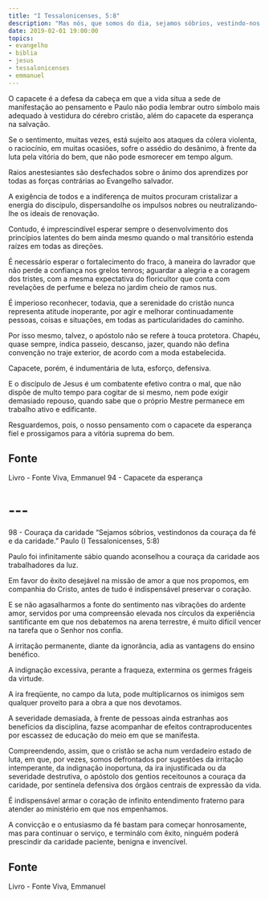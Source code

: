 ```yaml
---
title: "I Tessalonicenses, 5:8"
description: "Mas nós, que somos do dia, sejamos sóbrios, vestindo-nos da couraça da fé e do amor, e tendo por capacete a esperança da salvação" - Paulo
date: 2019-02-01 19:00:00
topics: 
- evangelho
- biblia
- jesus
- tessalonicenses
- emmanuel
---
```


O capacete é a defesa da cabeça em que a vida situa a sede de manifestação
ao pensamento e Paulo não podia lembrar outro símbolo mais adequado à vestidura
do cérebro cristão, além do capacete da esperança na salvação.

Se o sentimento, muitas vezes, está sujeito aos ataques da cólera violenta, o
raciocínio, em muitas ocasiões, sofre o assédio do desânimo, à frente da luta pela
vitória do bem, que não pode esmorecer em tempo algum.

Raios anestesiantes são desfechados sobre o ânimo dos aprendizes por
todas as forças contrárias ao Evangelho salvador.

A exigência de todos e a indiferença de muitos procuram cristalizar a
energia do discípulo, dispersando­lhe os impulsos nobres ou neutralizando­lhe os
ideais de renovação.

Contudo, é imprescindível esperar sempre o desenvolvimento dos
princípios latentes do bem ainda mesmo quando o mal transitório estenda raízes em
todas as direções.

É necessário esperar o fortalecimento do fraco, à maneira do lavrador que
não perde a confiança nos grelos tenros; aguardar a alegria e a coragem dos tristes,
com a mesma expectativa do floricultor que conta com revelações de perfume e
beleza no jardim cheio de ramos nus.

É imperioso reconhecer, todavia, que a serenidade do cristão nunca
representa atitude inoperante, por agir e melhorar continuadamente pessoas, coisas e
situações, em todas as particularidades do caminho.

Por isso mesmo, talvez, o apóstolo não se refere à touca protetora. Chapéu,
quase sempre, indica passeio, descanso, jazer, quando não defina convenção no traje
exterior, de acordo com a moda estabelecida.

Capacete, porém, é indumentária de luta, esforço, defensiva.

E o discípulo de Jesus é um combatente efetivo contra o mal, que não
dispõe de multo tempo para cogitar de si mesmo, nem pode exigir demasiado
repouso, quando sabe que o próprio Mestre permanece em trabalho ativo e
edificante.

Resguardemos, pois, o nosso pensamento com o capacete da esperança fiel
e prossigamos para a vitória suprema do bem.

## Fonte
Livro - Fonte Viva, Emmanuel
94 - Capacete da esperança

# ---

98 - Couraça da caridade
“Sejamos sóbrios, vestindo­nos da couraça da fé e da
caridade.”
Paulo (I Tessalonicenses, 5:8)

Paulo foi infinitamente sábio quando aconselhou a couraça da caridade aos
trabalhadores da luz.

Em favor do êxito desejável na missão de amor a que nos propomos, em
companhia do Cristo, antes de tudo é indispensável preservar o coração.

E se não agasalharmos a fonte do sentimento nas vibrações do ardente
amor, servidos por uma compreensão elevada nos círculos da experiência
santificante em que nos debatemos na arena terrestre, é muito difícil vencer na tarefa
que o Senhor nos confia.

A irritação permanente, diante da ignorância, adia as vantagens do ensino
benéfico.

A indignação excessiva, perante a fraqueza, extermina os germes frágeis da
virtude.

A ira freqüente, no campo da luta, pode multiplicar­nos os inimigos sem
qualquer proveito para a obra a que nos devotamos.

A severidade demasiada, à frente de pessoas ainda estranhas aos benefícios
da disciplina, faz­se acompanhar de efeitos contraproducentes por escassez de
educação do meio em que se manifesta.

Compreendendo, assim, que o cristão se acha num verdadeiro estado de
luta, em que, por vezes, somos defrontados por sugestões da irritação intemperante,
da indignação inoportuna, da ira injustificada ou da severidade destrutiva, o apóstolo
dos gentios receitou­nos a couraça da caridade, por sentinela defensiva dos órgãos
centrais de expressão da vida.

É indispensável armar o coração de infinito entendimento fraterno para
atender ao ministério em que nos empenhamos.

A convicção e o entusiasmo da fé bastam para começar honrosamente, mas
para continuar o serviço, e terminá­lo com êxito, ninguém poderá prescindir da
caridade paciente, benigna e invencível.

## Fonte
Livro - Fonte Viva, Emmanuel  

